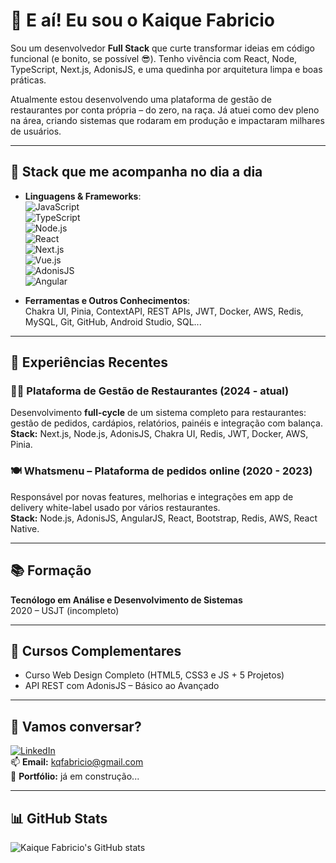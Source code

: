 # 👋 E aí! Eu sou o Kaique Fabricio

Sou um desenvolvedor **Full Stack** que curte transformar ideias em código funcional (e bonito, se possível 😎). Tenho vivência com React, Node, TypeScript, Next.js, AdonisJS, e uma quedinha por arquitetura limpa e boas práticas.

Atualmente estou desenvolvendo uma plataforma de gestão de restaurantes por conta própria – do zero, na raça. Já atuei como dev pleno na área, criando sistemas que rodaram em produção e impactaram milhares de usuários.

---

## 🚀 Stack que me acompanha no dia a dia

- **Linguagens & Frameworks**:  
  ![JavaScript](https://img.shields.io/badge/-JavaScript-black?style=flat-square&logo=javascript)  
  ![TypeScript](https://img.shields.io/badge/-TypeScript-3178C6?style=flat-square&logo=typescript)  
  ![Node.js](https://img.shields.io/badge/-Node.js-339933?style=flat-square&logo=node.js)  
  ![React](https://img.shields.io/badge/-React-61DAFB?style=flat-square&logo=react)  
  ![Next.js](https://img.shields.io/badge/-Next.js-000000?style=flat-square&logo=next.js)  
  ![Vue.js](https://img.shields.io/badge/-Vue.js-42b883?style=flat-square&logo=vue.js)  
  ![AdonisJS](https://img.shields.io/badge/-AdonisJS-purple?style=flat-square)  
  ![Angular](https://img.shields.io/badge/-Angular-DD0031?style=flat-square&logo=angular)  

- **Ferramentas e Outros Conhecimentos**:  
  Chakra UI, Pinia, ContextAPI, REST APIs, JWT, Docker, AWS, Redis, MySQL, Git, GitHub, Android Studio, SQL...

---

## 💼 Experiências Recentes

### 🧑‍🍳 Plataforma de Gestão de Restaurantes (2024 - atual)
Desenvolvimento **full-cycle** de um sistema completo para restaurantes: gestão de pedidos, cardápios, relatórios, painéis e integração com balança.  
**Stack:** Next.js, Node.js, AdonisJS, Chakra UI, Redis, JWT, Docker, AWS, Pinia.

### 🍽️ Whatsmenu – Plataforma de pedidos online (2020 - 2023)
Responsável por novas features, melhorias e integrações em app de delivery white-label usado por vários restaurantes.  
**Stack:** Node.js, AdonisJS, AngularJS, React, Bootstrap, Redis, AWS, React Native.

---

## 📚 Formação

**Tecnólogo em Análise e Desenvolvimento de Sistemas**  
2020 – USJT (incompleto)

---

## 📘 Cursos Complementares

- Curso Web Design Completo (HTML5, CSS3 e JS + 5 Projetos)  
- API REST com AdonisJS – Básico ao Avançado

---

## 🤝 Vamos conversar?

[![LinkedIn](https://img.shields.io/badge/-LinkedIn-0A66C2?style=flat-square&logo=linkedin&logoColor=white)](https://www.linkedin.com/in/kaiquefabriciodev/)  
📫 **Email:** kqfabricio@gmail.com  
📂 **Portfólio:** já em construção...

---

## 📊 GitHub Stats

![Kaique Fabricio's GitHub stats](https://github-readme-stats.vercel.app/api?username=kaiquefabricio&show_icons=true&theme=tokyonight)
